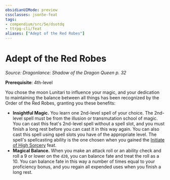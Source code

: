 ```yaml
---
obsidianUIMode: preview
cssclasses: json5e-feat
tags:
- compendium/src/5e/dsotdq
- ttrpg-cli/feat
aliases: ["Adept of the Red Robes"]
---
```

# Adept of the Red Robes
*Source: Dragonlance: Shadow of the Dragon Queen p. 32*  

**Prerequisite**: 4th-level

You chose the moon Lunitari to influence your magic, and your dedication to maintaining the balance between all things has been recognized by the Order of the Red Robes, granting you these benefits:

- **Insightful Magic.** You learn one 2nd-level spell of your choice. The 2nd-level spell must be from the illusion or transmutation school of magic. You can cast this feat's 2nd-level spell without a spell slot, and you must finish a long rest before you can cast it in this way again. You can also cast this spell using spell slots you have of the appropriate level. The spell's spellcasting ability is the one chosen when you gained the [Initiate of High Sorcery](/3-Mechanics/CLI/feats/initiate-of-high-sorcery-dsotdq.md) feat.  
- **Magical Balance.** When you make an attack roll or an ability check and roll a 9 or lower on the `d20`, you can balance fate and treat the roll as a 10. You can balance fate in this way a number of times equal to your proficiency bonus, and you regain all expended uses when you finish a long rest.